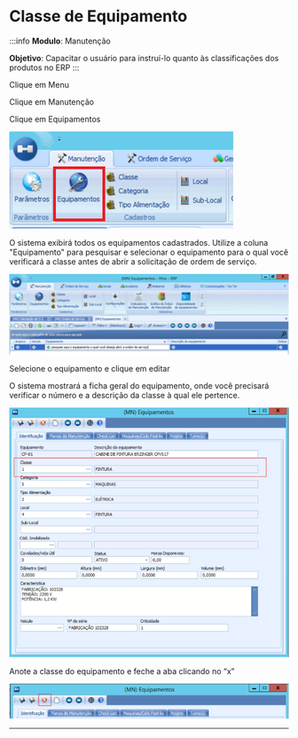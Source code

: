 # Classe de Equipamento

:::info
**Modulo**: Manutenção

**Objetivo**: Capacitar o usuário para instruí-lo quanto às classificações dos produtos no ERP
:::

Clique em Menu 

Clique em Manutenção 

Clique em Equipamentos 

![verificar-classe-equipamento](./img/verificar-classe-equipamento/verificar-classe-equipamento.png)

O sistema exibirá todos os equipamentos cadastrados. Utilize a coluna "Equipamento" para pesquisar e selecionar o equipamento para o qual você verificará a classe antes de abrir a solicitação de ordem de serviço.

![verificar-classe-equipamento-1](./img/verificar-classe-equipamento/verificar-classe-equipamento-1.png)

Selecione o equipamento e clique em editar 

O sistema mostrará a ficha geral do equipamento, onde você precisará verificar o número e a descrição da classe à qual ele pertence.

![verificar-classe-equipamento-2](./img/verificar-classe-equipamento/verificar-classe-equipamento-2.png)

Anote a classe do equipamento e feche a aba clicando no “x” 

![verificar-classe-equipamento-3](./img/verificar-classe-equipamento/verificar-classe-equipamento-3.png)

---